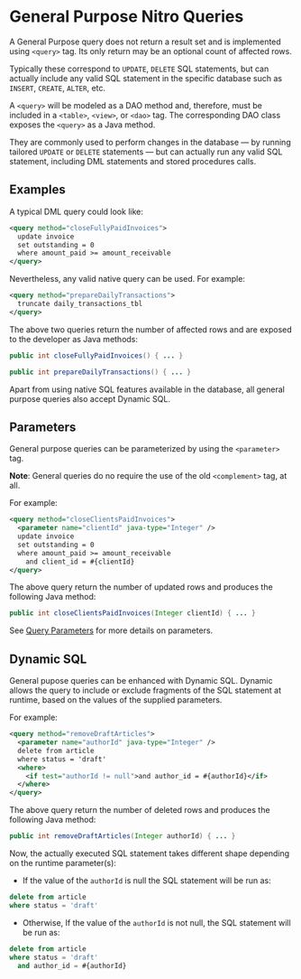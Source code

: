 # General Purpose Nitro Queries

A General Purpose query does not return a result set and is implemented using `<query>` tag. Its
only return may be an optional count of affected rows.

Typically these correspond to `UPDATE`, `DELETE` SQL statements, but can actually include any valid 
SQL statement in the specific database such as `INSERT`, `CREATE`, `ALTER`, etc.

A `<query>` will be modeled as a DAO method and, therefore, must be included in a `<table>`, `<view>`, or `<dao>` 
tag. The corresponding DAO class exposes the `<query>` as a Java method.

They are commonly used to perform changes in the database &mdash; by running tailored `UPDATE` or `DELETE` 
statements &mdash; but can actually run any valid SQL statement, including DML statements and stored 
procedures calls.


## Examples

A typical DML query could look like:

```xml
<query method="closeFullyPaidInvoices">
  update invoice
  set outstanding = 0
  where amount_paid >= amount_receivable
</query>
```

Nevertheless, any valid native query can be used. For example:

```xml
<query method="prepareDailyTransactions">
  truncate daily_transactions_tbl
</query>
```

The above two queries return the number of affected rows and are exposed to the developer as Java methods:

```java
public int closeFullyPaidInvoices() { ... }

public int prepareDailyTransactions() { ... }
```

Apart from using native SQL features available in the database, all general purpose queries also accept Dynamic SQL.


## Parameters

General purpose queries can be parameterized by using the `<parameter>` tag.

**Note**: General queries do no require the use of the old `<complement>` tag, at all.

For example:

```xml
<query method="closeClientsPaidInvoices">
  <parameter name="clientId" java-type="Integer" />
  update invoice
  set outstanding = 0
  where amount_paid >= amount_receivable
    and client_id = #{clientId}
</query>
```

The above query return the number of updated rows and produces the following Java method:

```java
public int closeClientsPaidInvoices(Integer clientId) { ... }
```

See [Query Parameters](nitro-parameters.md) for more details on parameters.


## Dynamic SQL

General pupose queries can be enhanced with Dynamic SQL. Dynamic allows the query to include or exclude fragments of the SQL statement at runtime, based on the values of the supplied parameters.

For example:

```xml
<query method="removeDraftArticles">
  <parameter name="authorId" java-type="Integer" />
  delete from article
  where status = 'draft'
  <where>
    <if test="authorId != null">and author_id = #{authorId}</if>
  </where>
</query>
```
 
The above query return the number of deleted rows and produces the following Java method:

```java
public int removeDraftArticles(Integer authorId) { ... }
```

Now, the actually executed SQL statement takes different shape depending on the runtime parameter(s):

- If the value of the `authorId` is null the SQL statement will be run as:

```sql
delete from article
where status = 'draft'
```

- Otherwise, If the value of the `authorId` is not null, the SQL statement will be run as:

```sql
delete from article
where status = 'draft'
  and author_id = #{authorId}
```




